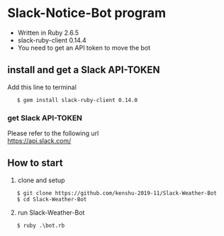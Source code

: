 # Slack-Notice-Bot program


- Written in Ruby 2.6.5
- slack-ruby-client 0.14.4
- You need to get an API token to move the bot


## install and get a Slack API-TOKEN
  Add this line to terminal

```
   $ gem install slack-ruby-client 0.14.0
```

### get Slack API-TOKEN <br>
Please refer to the following url <br>
   https://api.slack.com/

## How to start

1. clone and setup

```
   $ git clone https://github.com/kenshu-2019-11/Slack-Weather-Bot
   $ cd Slack-Weather-Bot
```

2. run Slack-Weather-Bot

```
   $ ruby .\bot.rb
```
